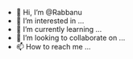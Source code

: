 - 👋 Hi, I’m @Rabbanu
- 👀 I’m interested in ...
- 🌱 I’m currently learning ...
- 💞️ I’m looking to collaborate on ...
- 📫 How to reach me ...

<!---
Rabbanu/Rabbanu is a ✨ special ✨ repository because its `README.md` (this file) appears on your GitHub profile.
You can click the Preview link to take a look at your changes.
--->
